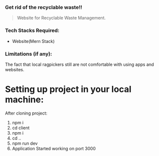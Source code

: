 
### Get rid of the recyclable waste!!

> Website for Recyclable Waste Management.

### Tech Stacks Required:

- Website(Mern Stack)

### Limitations (if any):

The fact that local ragpickers still are not comfortable with using apps and websites.

# Setting up project in your local machine:

After cloning project:

1. npm i
2. cd client
3. npm i
4. cd ..
5. npm run dev
6. Application Started working on port 3000
